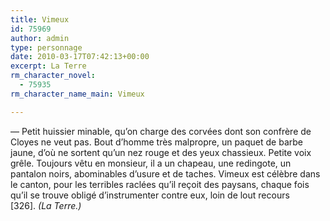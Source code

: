 ```yaml
---
title: Vimeux
id: 75969
author: admin
type: personnage
date: 2010-03-17T07:42:13+00:00
excerpt: La Terre
rm_character_novel:
  - 75935
rm_character_name_main: Vimeux

---
```

— Petit huissier minable, qu&rsquo;on charge des corvées dont son confrère de Cloyes ne veut pas. Bout d&rsquo;homme très malpropre, un paquet de barbe jaune, d&rsquo;où ne sortent qu&rsquo;un nez rouge et des yeux chassieux. Petite voix grêle. Toujours vêtu en monsieur, il a un chapeau, une redingote, un pantalon noirs, abominables d&rsquo;usure et de taches. Vimeux est célèbre dans le canton, pour les terribles raclées qu&rsquo;il reçoit des paysans, chaque fois qu&rsquo;il se trouve obligé d&rsquo;instrumenter contre eux, loin de lout recours [326]. _(La Terre.)_